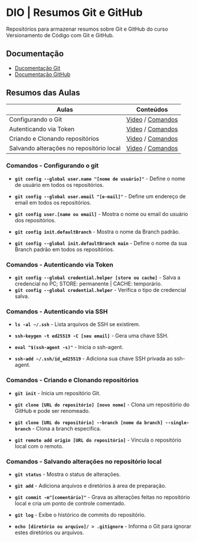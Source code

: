 
# DIO | Resumos Git e GitHub

Repositórios para armazenar resumos sobre Git e GitHub do curso Versionamento de Código com Git e GitHub.

## Documentação
- [Ducomentação Git](https://git-scm.com/doc)
- [Documentação GitHub](https://docs.github.com/pt)

## Resumos das Aulas

| Aulas | Conteúdos |
|------|----|
| Configurando o Git| [Video](https://web.dio.me/course/versionamento-de-codigo-com-git-e-github/learning/f9b294d2-f8ca-4364-9031-1e897721b3e2?autoplay=1&back=%2Ftrack%2Fsantander-linux-para-iniciantes&moduleId=undefined&tab=undefined) / [Comandos](https://github.com/VitorBASH/dio-resumos-git-github?tab=readme-ov-file#comandos---configurando-o-git) |
| Autenticando via Token | [Video](https://web.dio.me/course/versionamento-de-codigo-com-git-e-github/learning/3d13d85f-2508-4396-9657-4643d3302c79?autoplay=1&back=%2Ftrack%2Fsantander-linux-para-iniciantes&moduleId=undefined&tab=undefined) / [Comandos](https://github.com/VitorBASH/dio-resumos-git-github?tab=readme-ov-file#comandos---autenticando-via-token)
| Criando e Clonando repositórios | [Video](https://web.dio.me/course/versionamento-de-codigo-com-git-e-github/learning/a377a00b-461c-4ab0-8258-3addd2fef14c?autoplay=1&back=%2Ftrack%2Fsantander-linux-para-iniciantes&moduleId=undefined&tab=undefined) / [Comandos](https://github.com/VitorBASH/dio-resumos-git-github?tab=readme-ov-file#comandos---criando-e-clonando-reposit%C3%B3rios)
| Salvando alterações no repositório local | [Video](https://web.dio.me/course/406684a4-396d-4160-94b9-ead934e18564/learning/599dd3dd-d189-474f-a55c-22f37b4472da?autoplay=1&back=%2Ftrack%2Fsantander-linux-para-iniciantes&moduleId=undefined&tab=undefined) / [Comandos](https://github.com/VitorBASH/dio-resumos-git-github?tab=readme-ov-file#comandos---salvando-altera%C3%A7%C3%B5es-no-reposit%C3%B3rio-local)

### Comandos - Configurando o git

- **```git config --global user.name "[nome de usuário]"```** - Define o nome de usuário em todos os repositórios.
- **```git config --global user.email "[e-mail]"```** - Define um endereço de email em todos os repositórios.
- **```git config user.[name ou email]```** - Mostra o nome ou email do usuário dos repositórios.
- **```git config init.defaultBranch```** - Mostra o nome da Branch padrão.

- **```git config --global init.defaultBranch main```** - Define o nome da sua Branch padrão em todos os repositórios.


### Comandos - Autenticando via Token


- **```git config --global credential.helper [store ou cache]```** - Salva a credencial no PC; STORE: permanente | CACHE: temporário.
- **```git config --global credential.helper```** - Verifica o tipo de credencial salva.


### Comandos - Autenticando via SSH

- **```ls -al ~/.ssh```** - Lista arquivos de SSH se existirem.

- **```ssh-keygen -t ed25519 -C [seu email]```** - Gera uma chave SSH.

- **```eval "$(ssh-agent -s)"```** - Inicia o ssh-agent.

- **```ssh-add ~/.ssh/id_ed25519```** - Adiciona sua chave SSH privada ao ssh-agent.


### Comandos - Criando e Clonando repositórios


- **```git init```** - Inicia um repositório Git.

- **```git clone [URL do repositório] [novo nome]```** - Clona um repositório do GitHub e pode ser renomeado.
- **```git clone [URL do repositório] --branch [nome da branch] --single-branch```** - Clona a branch especifica.

- **```git remote add origin [URL do repositório]```** - Vincula o repositório local com o remoto.


### Comandos - Salvando alterações no repositório local


- **```git status```** - Mostra o status de alterações.

- **```git add```** - Adiciona arquivos e diretórios à area de preparação.

- **```git commit -m"[comentário]"```** - Grava as alterações feitas no repositório local e cria um ponto de controle comentado.

- **```git log```** - Exibe o histórico de commits do repositório.

- **```echo [diretório ou arquivo]/ > .gitignore```** - Informa o Git para ignorar estes diretórios ou arquivos.